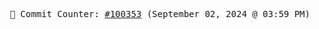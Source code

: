 <p align="center">
    <samp>
        📮 Commit Counter: <a href="https://github.com/Javascript-void0/Javascript-void0/commits/main">#100353</a> (September 02, 2024 @ 03:59 PM)
    </samp>
</p>